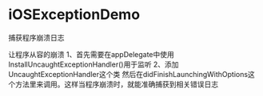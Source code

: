 iOSExceptionDemo
================

捕获程序崩溃日志


让程序从容的崩溃
1、首先需要在appDelegate中使用InstallUncaughtExceptionHandler()用于监听
2、添加UncaughtExceptionHandler这个类
然后在didFinishLaunchingWithOptions这个方法里来调用。这样当程序崩溃时，就能准确捕获到相关错误日志
